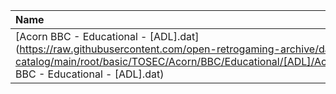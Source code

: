 |Name|Size|
|:---|---:|
|[Acorn BBC - Educational - [ADL].dat](https://raw.githubusercontent.com/open-retrogaming-archive/dat-catalog/main/root/basic/TOSEC/Acorn/BBC/Educational/[ADL]/Acorn BBC - Educational - [ADL].dat)|2611|
